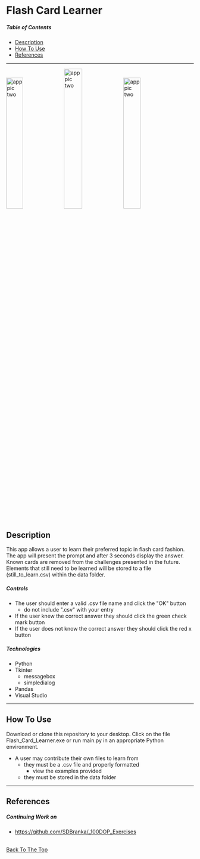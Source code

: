 # Flash Card Learner

##### Table of Contents

- [Description](#description)
- [How To Use](#how-to-use)
- [References](#references)

---


<p float="center">
    <img src="https://github.com/SDBranka/PW_Generator_with_Recall/blob/main/Pw_Generator_Screenshot0.png" width=30% alt="app pic two" />
    <img src="https://github.com/SDBranka/PW_Generator_with_Recall/blob/main/Pw_Generator_Screenshot1.png" width=31% alt="app pic two" />
    <img src="https://github.com/SDBranka/PW_Generator_with_Recall/blob/main/Pw_Generator_Screenshot2.png" width=30% alt="app pic two" />
</p>

## Description

This app allows a user to learn their preferred topic in flash card fashion. The app will present the prompt and after 3 seconds display the answer. Known cards are removed from the challenges presented in the future. Elements that still need to be learned will be stored to a file (still_to_learn.csv) within the data folder.

##### Controls

- The user should enter a valid .csv file name and click the "OK" button
    - do not include ".csv" with your entry
- If the user knew the correct answer they should click the green check mark button
- If the user does not know the correct answer they should click the red x button

##### Technologies

- Python
- Tkinter
    - messagebox
    - simpledialog
- Pandas
- Visual Studio

---

## How To Use

Download or clone this repository to your desktop. Click on the file Flash_Card_Learner.exe or run main.py in an appropriate Python environment.

- A user may contribute their own files to learn from
    - they must be a .csv file and properly formatted
        - view the examples provided
    - they must be stored in the data folder 

---

## References

##### Continuing Work on

- https://github.com/SDBranka/_100DOP_Exercises

\
[Back To The Top](#flash-card-learner)